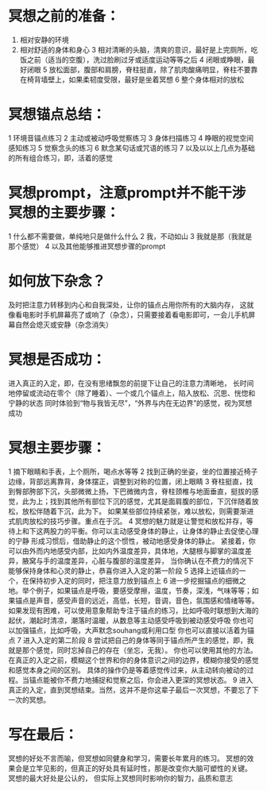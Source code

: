 # 冥想之前的准备：
1. 相对安静的环境
2. 相对舒适的身体和身心
3 相对清晰的头脑，清爽的意识，最好是上完厕所，吃饭之前（适当的空腹），洗过脸刷过牙或适度运动等等之后
4 闭眼或睁眼，最好闭眼
5 放松面部，腹部和肩膀，脊柱挺直，除了肌肉酸痛明显，脊柱不要靠在椅背墙壁上，如果柔韧度受限，最好是坐着冥想
6 整个身体相对的放松

# 冥想锚点总结：
1 环境音锚点练习
2 主动或被动呼吸觉察练习
3 身体扫描练习
4 睁眼的视觉空间感知练习
5 觉察念头的练习
6 默念某句话或咒语的练习
7 以及以以上几点为基础的所有组合练习，即，活着的感觉

# 冥想prompt，注意prompt并不能干涉冥想的主要步骤：
1 什么都不需要做，单纯地只是做什么什么
2 我，不动如山
3 我就是那（我就是那个感觉）
4 以及其他能够推进冥想步骤的prompt

# 如何放下杂念？
及时把注意力转移到内心和自我深处，让你的锚点占用你所有的大脑内存，
这就像看电影时手机屏幕亮了或响了（杂念），只需要接着看电影即可，一会儿手机屏幕自然会熄灭或安静（杂念消失）

# 冥想是否成功：
进入真正的入定，即，在没有思绪飘忽的前提下让自己的注意力清晰地，
长时间地停留或流动在零个（除了睡着）、一个或几个锚点上，陷入放松、沉思、恍惚和宁静的状态
同时体验到“物与我皆无尽”，“外界与内在无边界”的感觉，视为冥想成功

# 冥想主要步骤：
1 摘下眼睛和手表，上个厕所，喝点水等等
2 找到正确的坐姿，坐的位置接近椅子边缘，背部远离靠背，身体摆正，调整到对称的位置，闭上眼睛
3 脊柱挺直，找到臀部胯部下沉，头部微微上扬，下巴微微内含，脊柱颈椎与地面垂直，挺拔的感觉，此为上；找到其他所有部位下沉的感觉，尤其是面肩腹的部位，下沉伴随着放松，放松伴随着下沉，此为下。
如果某些部位持续紧张，难以放松，则需要渐进式肌肉放松的技巧步骤。重点在于沉。
4 冥想的魅力就是让警觉和放松并存，等待上和下这两股力的平衡。你可以主动感受身体的静止，让身体的静止去促使心理的宁静
形成习惯后，借助静止的这个惯性，被动地感受身体的静止。
紧接着，你可以由外而内地感受内部，比如内外温度差异，具体地，大腿根与脚掌的温度差异，腋窝与手的温度差异，心脏与腹部的温度差异，
当你确认在不费力的情况下能够保持身体和心灵的静止，恭喜你进入入定的第一阶段
5 选择上述锚点的一个，在保持初步入定的同时，把注意力放到锚点上
6 进一步挖掘锚点的细微之地。举个例子，如果锚点是呼吸，要感受摩擦，温度，节奏，深浅，气味等等；如果锚点是声音，感受声音的远近，高低，长短，音调，音色，氛围感和情绪等等。
如果发现有困难，可以使用意象帮助专注于锚点的练习，比如呼吸时联想到大海的起伏，潮起时清凉，潮落时温暖，从数息等主动感受呼吸到被动感受呼吸
你也可以加强锚点，比如呼吸，大声默念souhang或利用口型
你也可以直接以活着为锚点
7 进入入定的第二阶段
8 尝试把自己的身体等同于锚点所产生的感觉，即，我就是那个感觉，同时忘掉自己的存在（坐忘，无我）。
你也可以使用其他的方法。在真正的入定之前，模糊这个世界和你的身体意识之间的边界，模糊你接受的感觉和感觉本身之间的区别。
具体的操作仍是等着感觉传过来，从主动转向被动的过程。当锚点能被你不费力地捕捉和觉察之后，你会进入更深的冥想状态。
9 进入真正的入定，直到冥想结束。当然，这并不是你这辈子最后一次冥想，不要忘了下一次的冥想。

# 写在最后：
冥想的好处不言而喻，但冥想如同健身和学习，需要长年累月的练习。
冥想的效果会是立竿见影的，但真正的好处具有延时性，那是改变你大脑可塑性的关键。
冥想的最大好处是公认的， 但实际上冥想同时影响你的智力，品质和意志
